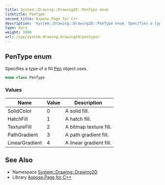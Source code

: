 ```yaml
---
title: System::Drawing::Drawing2D::PenType enum
linktitle: PenType
second_title: Aspose.Page for C++
description: 'System::Drawing::Drawing2D::PenType enum. Specifies a type of a fill Pen object uses in C++.'
type: docs
weight: 3000
url: /cpp/system.drawing.drawing2d/pentype/
---
```

## PenType enum


Specifies a type of a fill [Pen](../../system.drawing/pen/) object uses.

```cpp
enum class PenType
```

### Values

| Name | Value | Description |
| --- | --- | --- |
| SolidColor | 0 | A solid fill. |
| HatchFill | 1 | A hatch fill. |
| TextureFill | 2 | A bitmap texture fill. |
| PathGradient | 3 | A path gradient fill. |
| LinearGradient | 4 | A linear gradient fill. |

## See Also

* Namespace [System::Drawing::Drawing2D](../)
* Library [Aspose.Page for C++](../../)

